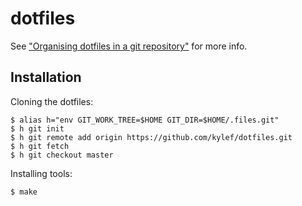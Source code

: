 # dotfiles

See ["Organising dotfiles in a git repository"](https://fuller.li/posts/organising-dotfiles-in-a-git-repository/) for more info.

## Installation

Cloning the dotfiles:

```shell
$ alias h="env GIT_WORK_TREE=$HOME GIT_DIR=$HOME/.files.git"
$ h git init
$ h git remote add origin https://github.com/kylef/dotfiles.git
$ h git fetch
$ h git checkout master
```

Installing tools:

```shell
$ make
```
